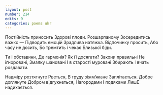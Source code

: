 ```yaml
---
layout: post
number: 214
edits: 9
categories: poems ukr
---
```


Постійність приносить
Здорові плоди.
Розшарпаному
Зосередитись важко —
Підводить емоцій
Зрадлива натяжка. 
Відпочинку просить,
Або часу не досить,
Бо тремтить і чекає
Близької біди.

Ти і обставини,
Де гармонія?
Як її досягати?
Закони правильні
Не ігноровані,
Змалку шановані
І в старості муровані
Збирають
І вчать роздавати.

Надміру розтягнуте
Рветься,
В груду зіжм’якане
Заплітається. 
Добре доглянуте
Добром відгукнеться, 
Нагородами 
І подяками 
ЛишЕ надихається.
